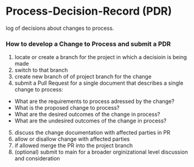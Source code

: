# Process-Decision-Record (PDR)
log of decisions about changes to process.

### How to develop a Change to Process and submit a PDR
1. locate or create a branch for the project in which a decisioin is being made
2. switch to that branch
3. create new branch of of project branch for the change
4. submit a Pull Request for a single document that describes a single change to process:
  - What are the requirements to process adressed by the change?
  - What is the proposed change to process?
  - What are the desired outcomes of the change in process?
  - What are the undesired outcomes of the change in process?
5. discuss the change documentation with affected parties in PR
6. allow or disallow change with affected parties
7. if allowed merge the PR into the project branch
8. (optional) submit to main for a broader orginizational level discussion and consideration
  

